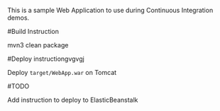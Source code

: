 This is a sample Web Application to use during Continuous Integration demos.

#Build Instruction

mvn3 clean package

#Deploy instructiongvgvgj

Deploy ```target/WebApp.war``` on Tomcat

#TODO
 
Add instruction to deploy to ElasticBeanstalk
